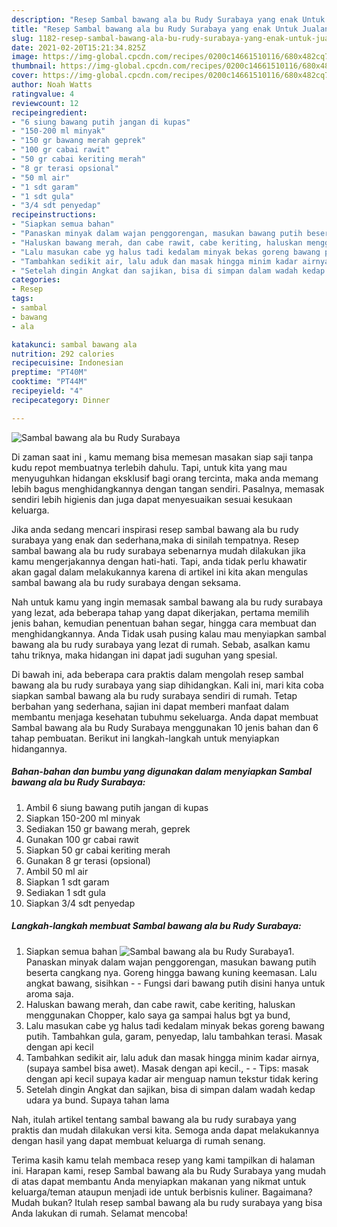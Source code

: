 ```yaml
---
description: "Resep Sambal bawang ala bu Rudy Surabaya yang enak Untuk Jualan"
title: "Resep Sambal bawang ala bu Rudy Surabaya yang enak Untuk Jualan"
slug: 1182-resep-sambal-bawang-ala-bu-rudy-surabaya-yang-enak-untuk-jualan
date: 2021-02-20T15:21:34.825Z
image: https://img-global.cpcdn.com/recipes/0200c14661510116/680x482cq70/sambal-bawang-ala-bu-rudy-surabaya-foto-resep-utama.jpg
thumbnail: https://img-global.cpcdn.com/recipes/0200c14661510116/680x482cq70/sambal-bawang-ala-bu-rudy-surabaya-foto-resep-utama.jpg
cover: https://img-global.cpcdn.com/recipes/0200c14661510116/680x482cq70/sambal-bawang-ala-bu-rudy-surabaya-foto-resep-utama.jpg
author: Noah Watts
ratingvalue: 4
reviewcount: 12
recipeingredient:
- "6 siung bawang putih jangan di kupas"
- "150-200 ml minyak"
- "150 gr bawang merah geprek"
- "100 gr cabai rawit"
- "50 gr cabai keriting merah"
- "8 gr terasi opsional"
- "50 ml air"
- "1 sdt garam"
- "1 sdt gula"
- "3/4 sdt penyedap"
recipeinstructions:
- "Siapkan semua bahan"
- "Panaskan minyak dalam wajan penggorengan, masukan bawang putih beserta cangkang nya. Goreng hingga bawang kuning keemasan. Lalu angkat bawang, sisihkan  Fungsi dari bawang putih disini hanya untuk aroma saja."
- "Haluskan bawang merah, dan cabe rawit, cabe keriting, haluskan menggunakan Chopper, kalo saya ga sampai halus bgt ya bund,"
- "Lalu masukan cabe yg halus tadi kedalam minyak bekas goreng bawang putih. Tambahkan gula, garam, penyedap, lalu tambahkan terasi. Masak dengan api kecil"
- "Tambahkan sedikit air, lalu aduk dan masak hingga minim kadar airnya,(supaya sambel bisa awet). Masak dengan api kecil.,  Tips: masak dengan api kecil supaya kadar air menguap namun tekstur tidak kering"
- "Setelah dingin Angkat dan sajikan, bisa di simpan dalam wadah kedap udara ya bund. Supaya tahan lama"
categories:
- Resep
tags:
- sambal
- bawang
- ala

katakunci: sambal bawang ala 
nutrition: 292 calories
recipecuisine: Indonesian
preptime: "PT40M"
cooktime: "PT44M"
recipeyield: "4"
recipecategory: Dinner

---
```



![Sambal bawang ala bu Rudy Surabaya](https://img-global.cpcdn.com/recipes/0200c14661510116/680x482cq70/sambal-bawang-ala-bu-rudy-surabaya-foto-resep-utama.jpg)

Di zaman  saat ini , kamu memang bisa memesan masakan siap saji tanpa kudu repot membuatnya terlebih dahulu. Tapi, untuk kita yang mau menyuguhkan hidangan eksklusif bagi orang tercinta, maka anda memang lebih bagus menghidangkannya dengan tangan sendiri. Pasalnya, memasak sendiri lebih higienis dan juga dapat menyesuaikan sesuai kesukaan keluarga.

Jika anda sedang mencari inspirasi resep sambal bawang ala bu rudy surabaya yang enak dan sederhana,maka di sinilah tempatnya. Resep sambal bawang ala bu rudy surabaya  sebenarnya mudah dilakukan jika kamu mengerjakannya dengan hati-hati. Tapi, anda tidak perlu khawatir akan gagal dalam melakukannya 
karena di artikel ini kita akan mengulas sambal bawang ala bu rudy surabaya dengan seksama.  



Nah untuk kamu yang ingin memasak sambal bawang ala bu rudy surabaya yang lezat, ada beberapa tahap yang dapat dikerjakan, pertama memilih jenis bahan, kemudian penentuan bahan segar, hingga cara membuat dan menghidangkannya. Anda Tidak usah pusing kalau mau menyiapkan sambal bawang ala bu rudy surabaya yang lezat di rumah. Sebab, asalkan kamu  tahu triknya, maka hidangan ini dapat jadi suguhan yang spesial.

Di bawah ini, ada beberapa cara praktis  dalam mengolah resep sambal bawang ala bu rudy surabaya yang siap dihidangkan. Kali ini, mari kita coba siapkan sambal bawang ala bu rudy surabaya sendiri di rumah. Tetap berbahan yang sederhana, sajian ini dapat memberi manfaat dalam membantu menjaga kesehatan tubuhmu sekeluarga. Anda dapat membuat Sambal bawang ala bu Rudy Surabaya menggunakan 10 jenis bahan dan 6 tahap pembuatan. Berikut ini langkah-langkah untuk menyiapkan hidangannya.

<!--inarticleads1-->

##### Bahan-bahan dan bumbu yang digunakan dalam menyiapkan Sambal bawang ala bu Rudy Surabaya:

1. Ambil 6 siung bawang putih jangan di kupas
1. Siapkan 150-200 ml minyak
1. Sediakan 150 gr bawang merah, geprek
1. Gunakan 100 gr cabai rawit
1. Siapkan 50 gr cabai keriting merah
1. Gunakan 8 gr terasi (opsional)
1. Ambil 50 ml air
1. Siapkan 1 sdt garam
1. Sediakan 1 sdt gula
1. Siapkan 3/4 sdt penyedap




<!--inarticleads2-->

##### Langkah-langkah membuat Sambal bawang ala bu Rudy Surabaya:

1. Siapkan semua bahan
<img src="https://img-global.cpcdn.com/steps/dc925e3074f477c1/160x128cq70/sambal-bawang-ala-bu-rudy-surabaya-langkah-memasak-1-foto.jpg" alt="Sambal bawang ala bu Rudy Surabaya">1. Panaskan minyak dalam wajan penggorengan, masukan bawang putih beserta cangkang nya. Goreng hingga bawang kuning keemasan. Lalu angkat bawang, sisihkan -  - Fungsi dari bawang putih disini hanya untuk aroma saja.
1. Haluskan bawang merah, dan cabe rawit, cabe keriting, haluskan menggunakan Chopper, kalo saya ga sampai halus bgt ya bund,
1. Lalu masukan cabe yg halus tadi kedalam minyak bekas goreng bawang putih. Tambahkan gula, garam, penyedap, lalu tambahkan terasi. Masak dengan api kecil
1. Tambahkan sedikit air, lalu aduk dan masak hingga minim kadar airnya,(supaya sambel bisa awet). Masak dengan api kecil., -  - Tips: masak dengan api kecil supaya kadar air menguap namun tekstur tidak kering
1. Setelah dingin Angkat dan sajikan, bisa di simpan dalam wadah kedap udara ya bund. Supaya tahan lama




Nah, itulah artikel tentang  sambal bawang ala bu rudy surabaya  yang praktis dan mudah dilakukan versi kita. Semoga anda dapat melakukannya dengan hasil yang dapat membuat keluarga di rumah senang. 

Terima kasih kamu telah membaca resep yang kami tampilkan di halaman ini. Harapan kami, resep  Sambal bawang ala bu Rudy Surabaya yang mudah di atas dapat membantu Anda menyiapkan makanan yang nikmat untuk keluarga/teman ataupun menjadi ide untuk berbisnis kuliner. Bagaimana? Mudah bukan? Itulah resep sambal bawang ala bu rudy surabaya yang bisa Anda lakukan di rumah. Selamat mencoba!

